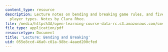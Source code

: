 ```yaml
---
content_type: resource
description: Lecture notes on bending and breaking game rules, and five different
  player types. Notes by Clara Rhee.
file: /media/https%3A/open-learning-course-data-rc.s3.amazonaws.com/cms-608-game-design-spring-2008/055e8ccd46a0c01a98bc4aaed200cfed_MITCMS_608s08_lec_notes24.pdf
file_type: application/pdf
resourcetype: Document
title: 'Lecture: Bending and Breaking'
uid: 055e8ccd-46a0-c01a-98bc-4aaed200cfed
---
```

